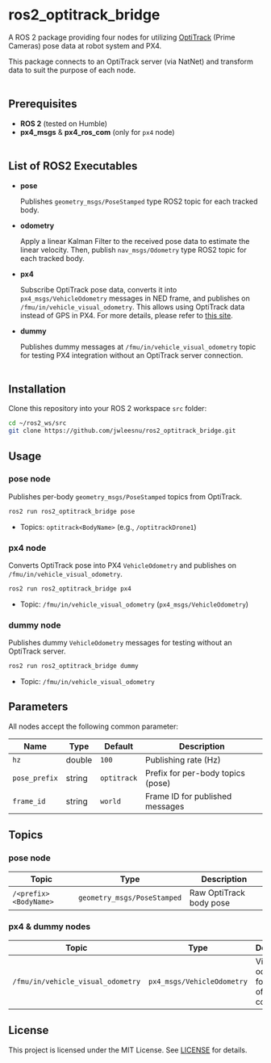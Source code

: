 # ros2_optitrack_bridge

A ROS 2 package providing four nodes for utilizing [OptiTrack](https://optitrack.com/cameras/) (Prime Cameras) pose data at robot system and PX4.

This package connects to an OptiTrack server (via NatNet) and transform data to suit the purpose of each node.
<br/></br>
## Prerequisites

- **ROS 2** (tested on Humble)
- **px4_msgs** & **px4_ros_com** (only for `px4` node)
<br/></br>
## List of ROS2 Executables

- **pose**

  Publishes `geometry_msgs/PoseStamped` type ROS2 topic for each tracked body.
  
- **odometry**

  Apply a linear Kalman Filter to the received pose data to estimate the linear velocity. Then, publish `nav_msgs/Odometry` type ROS2 topic for each tracked body.
  
- **px4**

   Subscribe OptiTrack pose data, converts it into `px4_msgs/VehicleOdometry` messages in NED frame, and publishes on `/fmu/in/vehicle_visual_odometry`. This allows using OptiTrack data instead of GPS in PX4. For more details, please refer to [this site](https://docs.px4.io/main/en/computer_vision/visual_inertial_odometry.html).
  
- **dummy**

   Publishes dummy messages at `/fmu/in/vehicle_visual_odometry` topic for testing PX4 integration without an OptiTrack server connection.
<br/></br>
## Installation

Clone this repository into your ROS 2 workspace `src` folder:

   ```bash
   cd ~/ros2_ws/src
   git clone https://github.com/jwleesnu/ros2_optitrack_bridge.git
   ```

## Usage

### pose node

Publishes per-body `geometry_msgs/PoseStamped` topics from OptiTrack.

```bash
ros2 run ros2_optitrack_bridge pose
```

- Topics: `optitrack<BodyName>` (e.g., `/optitrackDrone1`)

### px4 node

Converts OptiTrack pose into PX4 `VehicleOdometry` and publishes on `/fmu/in/vehicle_visual_odometry`.

```bash
ros2 run ros2_optitrack_bridge px4
```

- Topic: `/fmu/in/vehicle_visual_odometry` (`px4_msgs/VehicleOdometry`)

### dummy node

Publishes dummy `VehicleOdometry` messages for testing without an OptiTrack server.

```bash
ros2 run ros2_optitrack_bridge dummy
```

- Topic: `/fmu/in/vehicle_visual_odometry`

## Parameters

All nodes accept the following common parameter:

| Name         | Type   | Default   | Description                         |
| ------------ | ------ | --------- | ----------------------------------- |
| `hz`         | double | `100`     | Publishing rate (Hz)                |
| `pose_prefix`| string | `optitrack` | Prefix for per-body topics (pose) |
| `frame_id`   | string | `world`   | Frame ID for published messages     |

## Topics

### pose node

| Topic                  | Type                               | Description                   |
| ---------------------- | ---------------------------------- | ----------------------------- |
| `/<prefix><BodyName>`  | `geometry_msgs/PoseStamped`        | Raw OptiTrack body pose       |

### px4 & dummy nodes

| Topic                                    | Type                                  | Description                             |
| ---------------------------------------- | ------------------------------------- | --------------------------------------- |
| `/fmu/in/vehicle_visual_odometry`        | `px4_msgs/VehicleOdometry`            | Visual odometry for PX4 offboard control |

## License

This project is licensed under the MIT License. See [LICENSE](LICENSE) for details.
